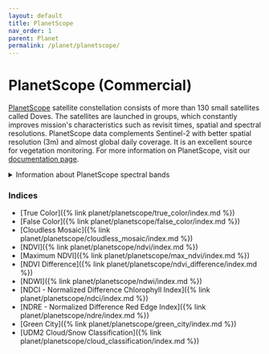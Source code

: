 ```yaml
---
layout: default
title: PlanetScope
nav_order: 1
parent: Planet
permalink: /planet/planetscope/
---
```


# PlanetScope (Commercial)

<a href="https://www.planet.com/products/monitoring/">PlanetScope</a> satellite constellation consists of more than 130 small satellites called Doves. The satellites are launched in groups, which constantly improves mission's characteristics such as revisit times, spatial and spectral resolutions. PlanetScope data complements Sentinel-2 with better spatial resolution (3m) and almost global daily coverage. It is an excellent source for vegetation monitoring. For more information on PlanetScope, visit our <a href="https://docs.sentinel-hub.com/api/latest/#/data/PlanetScope">documentation page</a>.

<details markdown="block">
<summary>Information about PlanetScope spectral bands</summary>

The spectral bands of PlanetScope data are the following if you order a 4-band <a href = "https://docs.sentinel-hub.com/api/latest/data/planet/planet-scope/#productbundle-parameter">product bundle</a>:

- *blue - Blue, resolution 3m*
 
- *green - Green, resolution 3m*
 
- *red - Red, resolution 3m*
 
- *nir - Near Infrared, resolution 3m*

The spectral bands of PlanetScope data are the following if you order a 8-band product bundle:

- *coastal_blue - Coastal Blue, resolution 3m*
 
- *blue - Blue, resolution 3m*
 
- *green_i - Green I, resolution 3m* 
 
- *green - Green, resolution 3m*
 
- *yellow - Yellow, resolution 3m*
 
- *red - Red, resolution 3m*
 
- *rededge - Red Edge, resolution 3m*
 
- *nir - Near-infrared, resolution 3m*

</details>

### Indices

 - [True Color]({% link planet/planetscope/true_color/index.md %})
 - [False Color]({% link planet/planetscope/false_color/index.md %})
 - [Cloudless Mosaic]({% link planet/planetscope/cloudless_mosaic/index.md %})
 - [NDVI]({% link planet/planetscope/ndvi/index.md %})
 - [Maximum NDVI]({% link planet/planetscope/max_ndvi/index.md %})
 - [NDVI Difference]({% link planet/planetscope/ndvi_difference/index.md %})
 - [NDWI]({% link planet/planetscope/ndwi/index.md %})
 - [NDCI - Normalized Difference Chlorophyll Index]({% link planet/planetscope/ndci/index.md %})
 - [NDRE - Normalized Difference Red Edge Index]({% link planet/planetscope/ndre/index.md %})
 - [Green City]({% link planet/planetscope/green_city/index.md %})
 - [UDM2 Cloud/Snow Classification]({% link planet/planetscope/cloud_classification/index.md %})
